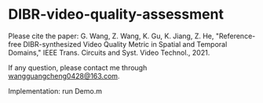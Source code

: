# DIBR-video-quality-assessment

Please cite the paper: G. Wang, Z. Wang, K. Gu, K. Jiang, Z. He, "Reference-free DIBR-synthesized Video Quality Metric in Spatial and Temporal Domains," IEEE Trans. Circuits and Syst. Video Technol., 2021.

If any question, please contact me through wangguangcheng0428@163.com.

Implementation: run Demo.m
